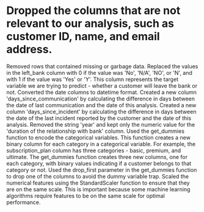 # Dropped the columns that are not relevant to our analysis, such as customer ID, name, and email address.
Removed rows that contained missing or garbage data.
Replaced the values in the left_bank column with 0 if the value was 'No', 'N/A', 'NO', or 'N', and with 1 if the value was 'Yes' or 'Y'. This column represents the target variable we are trying to predict - whether a customer will leave the bank or not.
Converted the date columns to datetime format.
Created a new column 'days_since_communication' by calculating the difference in days between the date of last communication and the date of this analysis.
Created a new column 'days_since_incident' by calculating the difference in days between the date of the last incident reported by the customer and the date of this analysis.
Removed the string 'year' and kept only the numeric value for the 'duration of the relationship with bank' column.
Used the get_dummies function to encode the categorical variables. This function creates a new binary column for each category in a categorical variable. For example, the subscription_plan column has three categories - basic, premium, and ultimate. The get_dummies function creates three new columns, one for each category, with binary values indicating if a customer belongs to that category or not.
Used the drop_first parameter in the get_dummies function to drop one of the columns to avoid the dummy variable trap.
Scaled the numerical features using the StandardScaler function to ensure that they are on the same scale. This is important because some machine learning algorithms require features to be on the same scale for optimal performance.
